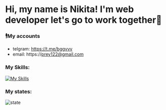 # Hi, my name is Nikita! I'm web developer let's go to work together👋

### 🕴My accounts
* telgram: https://t.me/bggvvv
* email: https://prey122@gmail.com
### My Skills: 
[![My Skills](https://skillicons.dev/icons?i=html,react,vue,js,jest,css,jquery,mysql,mongodb,nestjs,nodejs,ps,postgres,postman,redux,sass,ts,docker,express,figma&theme=light)](https://skillicons.dev)

### My states:
![state](https://github-readme-stats.vercel.app/api/top-langs?username=trashmarket&show_icons=true&locale=en&layout=compact)

